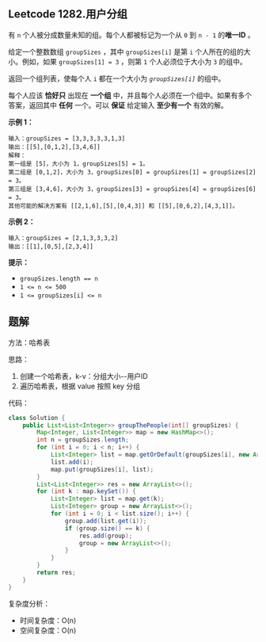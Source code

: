 ## Leetcode 1282.用户分组

有 `n` 个人被分成数量未知的组。每个人都被标记为一个从 `0` 到 `n - 1` 的**唯一ID** 。

给定一个整数数组 `groupSizes` ，其中 `groupSizes[i]` 是第 `i` 个人所在的组的大小。例如，如果 `groupSizes[1] = 3` ，则第 `1` 个人必须位于大小为 `3` 的组中。

返回一个组列表，使每个人 `i` 都在一个大小为 *`groupSizes[i]`* 的组中。

每个人应该 **恰好只** 出现在 **一个组** 中，并且每个人必须在一个组中。如果有多个答案，返回其中 **任何** 一个。可以 **保证** 给定输入 **至少有一个** 有效的解。

 

**示例 1：**

```
输入：groupSizes = [3,3,3,3,3,1,3]
输出：[[5],[0,1,2],[3,4,6]]
解释：
第一组是 [5]，大小为 1，groupSizes[5] = 1。
第二组是 [0,1,2]，大小为 3，groupSizes[0] = groupSizes[1] = groupSizes[2] = 3。
第三组是 [3,4,6]，大小为 3，groupSizes[3] = groupSizes[4] = groupSizes[6] = 3。 
其他可能的解决方案有 [[2,1,6],[5],[0,4,3]] 和 [[5],[0,6,2],[4,3,1]]。
```

**示例 2：**

```
输入：groupSizes = [2,1,3,3,3,2]
输出：[[1],[0,5],[2,3,4]]
```

 

**提示：**

- `groupSizes.length == n`
- `1 <= n <= 500`
- `1 <= groupSizes[i] <= n`



## 题解

方法：哈希表

思路：

1. 创建一个哈希表，k-v：分组大小--用户ID
2. 遍历哈希表，根据 value 按照 key 分组

代码：

```java
class Solution {
    public List<List<Integer>> groupThePeople(int[] groupSizes) {
        Map<Integer, List<Integer>> map = new HashMap<>();
        int n = groupSizes.length;
        for (int i = 0; i < n; i++) {
            List<Integer> list = map.getOrDefault(groupSizes[i], new ArrayList<>());
            list.add(i);
            map.put(groupSizes[i], list);
        }
        List<List<Integer>> res = new ArrayList<>();
        for (int k : map.keySet()) {
            List<Integer> list = map.get(k);
            List<Integer> group = new ArrayList<>();
            for (int i = 0; i < list.size(); i++) {
                group.add(list.get(i));
                if (group.size() == k) {
                    res.add(group);
                    group = new ArrayList<>();
                }
            }
        }
        return res;
    }
}
```

复杂度分析：

- 时间复杂度：O(n)
- 空间复杂度：O(n)